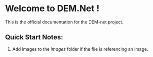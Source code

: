 # Welcome to DEM.Net !
This is the official documentation for the DEM-net project.
## Quick Start Notes:
1. Add images to the *images* folder if the file is referencing an image.

